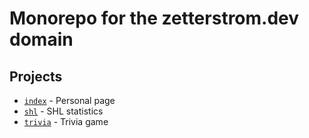 # Monorepo for the zetterstrom.dev domain

## Projects

- [`index`](https://zetterstrom.dev) - Personal page
- [`shl`](https://shl.zetterstrom.dev) - SHL statistics
- [`trivia`](https://trivia.zetterstrom.dev) - Trivia game
